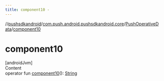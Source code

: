 ```yaml
---
title: component10 -
---
```

//[pushsdkandroid](../../index.md)/[com.push.android.pushsdkandroid.core](../index.md)/[PushOperativeData](index.md)/[component10](component10.md)



# component10  
[androidJvm]  
Content  
operator fun [component10](component10.md)(): [String](https://kotlinlang.org/api/latest/jvm/stdlib/kotlin/-string/index.html)  



